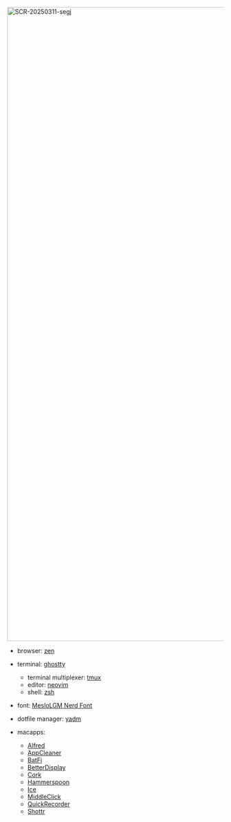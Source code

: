 <img width="1472" alt="SCR-20250311-segj" src="https://github.com/user-attachments/assets/37600812-3532-4242-827c-ded3aab9829d" />

- browser: [zen](https://zen-browser.app/)
- terminal: [ghostty](https://ghostty.org/)
  - terminal multiplexer: [tmux](https://github.com/tmux/tmux/wiki)
  - editor: [neovim](https://neovim.io/)
  - shell: [zsh](https://www.zsh.org/)

- font: [MesloLGM Nerd Font](https://github.com/ryanoasis/nerd-fonts)
- dotfile manager: [yadm](https://yadm.io/)
- macapps:
  - [Alfred](https://www.alfredapp.com/)
  - [AppCleaner](https://freemacsoft.net/appcleaner/)
  - [BatFi](https://github.com/rurza/BatFi)
  - [BetterDisplay](https://github.com/waydabber/BetterDisplay)
  - [Cork](https://github.com/buresdv/Cork)
  - [Hammerspoon](https://www.hammerspoon.org/)
  - [Ice](https://github.com/jordanbaird/Ice)
  - [MiddleClick](https://github.com/artginzburg/MiddleClick-Sonoma)
  - [QuickRecorder](https://github.com/lihaoyun6/QuickRecorder)
  - [Shottr](https://shottr.cc/)
